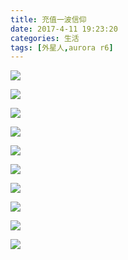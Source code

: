 ```yaml
---
title: 充值一波信仰
date: 2017-4-11 19:23:20
categories: 生活
tags: [外星人,aurora r6] 
---
```


![](http://ww4.sinaimg.cn/large/006HJ39wgy1feirplnz2qj30zk0qoju8.jpg)

![](http://ww4.sinaimg.cn/large/006HJ39wgy1feiro2uyfzj30zk0qodj6.jpg)

![](http://ww3.sinaimg.cn/large/006HJ39wgy1feiro3d7zcj30zk0qotbx.jpg)

![](http://ww2.sinaimg.cn/large/006HJ39wgy1feiro3u3t9j30zk0qoq54.jpg)

![](http://ww2.sinaimg.cn/large/006HJ39wgy1feiro2ut5hj30qo0zk40w.jpg)

![](http://ww2.sinaimg.cn/large/006HJ39wgy1feiro3vgrlj30qo0zkdji.jpg)

![](http://ww2.sinaimg.cn/large/006HJ39wgy1feiro3yuhqj30zk0qo78c.jpg)

![](http://ww4.sinaimg.cn/large/006HJ39wgy1feiro4osswj30zk0qoq72.jpg)

![](http://ww4.sinaimg.cn/large/006HJ39wgy1feiro54u3cj30zk0qojui.jpg)

![](http://ww2.sinaimg.cn/large/006HJ39wgy1feiro4xxlbj30qo0zkwhr.jpg)